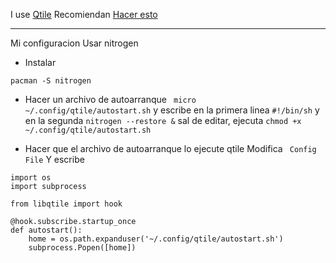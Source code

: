 I use [Qtile](http://www.qtile.org/)
Recomiendan [Hacer esto](https://github.com/qtile/qtile/wiki/wallpapers)

---

Mi configuracion
Usar nitrogen
- Instalar
```
pacman -S nitrogen
```
- Hacer un archivo de autoarranque
``` micro ~/.config/qtile/autostart.sh``` y escribe en la primera linea ```#!/bin/sh``` y en la segunda ```nitrogen --restore &``` sal de editar, ejecuta ```chmod +x ~/.config/qtile/autostart.sh```

- Hacer que el archivo de autoarranque lo ejecute qtile
Modifica ``` Config File```
Y escribe
```
import os
import subprocess

from libqtile import hook

@hook.subscribe.startup_once
def autostart():
    home = os.path.expanduser('~/.config/qtile/autostart.sh')
    subprocess.Popen([home])
```
